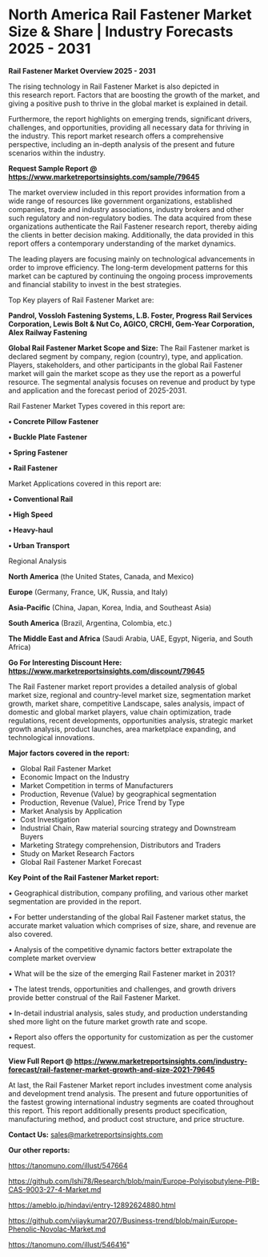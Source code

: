 # North America Rail Fastener Market Size & Share | Industry Forecasts 2025 - 2031

<Strong> Rail Fastener Market Overview 2025 - 2031</strong>

The rising technology in Rail Fastener Market is also depicted in this research report. Factors that are boosting the growth of the market, and giving a positive push to thrive in the global market is explained in detail.

Furthermore, the report highlights on emerging trends, significant drivers, challenges, and opportunities, providing all necessary data for thriving in the industry. This report market research offers a comprehensive perspective, including an in-depth analysis of the present and future scenarios within the industry.

<strong>Request Sample Report @ <a href=https://www.marketreportsinsights.com/sample/79645>https://www.marketreportsinsights.com/sample/79645</a></strong>

The market overview included in this report provides information from a wide range of resources like government organizations, established companies, trade and industry associations, industry brokers and other such regulatory and non-regulatory bodies. The data acquired from these organizations authenticate the Rail Fastener research report, thereby aiding the clients in better decision making. Additionally, the data provided in this report offers a contemporary understanding of the market dynamics.

The leading players are focusing mainly on technological advancements in order to improve efficiency. The long-term development patterns for this market can be captured by continuing the ongoing process improvements and financial stability to invest in the best strategies.

Top Key players of Rail Fastener Market are:

<strong>Pandrol, Vossloh Fastening Systems, L.B. Foster, Progress Rail Services Corporation, Lewis Bolt & Nut Co, AGICO, CRCHI, Gem-Year Corporation, Alex Railway Fastening</strong>

<strong><b>Global Rail Fastener Market Scope and Size:</b></strong>
The Rail Fastener market is declared segment by company, region (country), type, and application. Players, stakeholders, and other participants in the global Rail Fastener market will gain the market scope as they use the report as a powerful resource. The segmental analysis focuses on revenue and product by type and application and the forecast period of 2025-2031.

Rail Fastener Market Types covered in this report are:

<strong>• Concrete Pillow Fastener

• Buckle Plate Fastener

• Spring Fastener

• Rail Fastener</strong>

Market Applications covered in this report are:

<strong>• Conventional Rail

• High Speed

• Heavy-haul

• Urban Transport</strong> 

Regional Analysis

<strong>North America</strong> (the United States, Canada, and Mexico)

<strong>Europe</strong> (Germany, France, UK, Russia, and Italy)

<strong>Asia-Pacific</strong> (China, Japan, Korea, India, and Southeast Asia)

<strong>South America</strong> (Brazil, Argentina, Colombia, etc.)

<strong>The Middle East and Africa</strong> (Saudi Arabia, UAE, Egypt, Nigeria, and South Africa)

<strong>Go For Interesting Discount Here: <a href=https://www.marketreportsinsights.com/discount/79645>https://www.marketreportsinsights.com/discount/79645</a></strong>

The Rail Fastener market report provides a detailed analysis of global market size, regional and country-level market size, segmentation market growth, market share, competitive Landscape, sales analysis, impact of domestic and global market players, value chain optimization, trade regulations, recent developments, opportunities analysis, strategic market growth analysis, product launches, area marketplace expanding, and technological innovations.

<strong><b>Major factors covered in the report:</b></strong>
<ul>
  <li>Global Rail Fastener Market </li>
  <li>Economic Impact on the Industry</li>
  <li>Market Competition in terms of Manufacturers</li>
  <li>Production, Revenue (Value) by geographical segmentation</li>
  <li>Production, Revenue (Value), Price Trend by Type</li>
  <li>Market Analysis by Application</li>
  <li>Cost Investigation</li>
  <li>Industrial Chain, Raw material sourcing strategy and Downstream Buyers</li>
  <li>Marketing Strategy comprehension, Distributors and Traders</li>
  <li>Study on Market Research Factors</li>
  <li>Global Rail Fastener Market Forecast</li>
</ul>

<strong><b>Key Point of the Rail Fastener Market report:</b></strong>

• Geographical distribution, company profiling, and various other market segmentation are provided in the report.

• For better understanding of the global Rail Fastener market status, the accurate market valuation which comprises of size, share, and revenue are also covered.

• Analysis of the competitive dynamic factors better extrapolate the complete market overview

• What will be the size of the emerging Rail Fastener market in 2031?

• The latest trends, opportunities and challenges, and growth drivers provide better construal of the Rail Fastener Market.

• In-detail industrial analysis, sales study, and production understanding shed more light on the future market growth rate and scope.

• Report also offers the opportunity for customization as per the customer request.

<strong><b>View Full Report @ <a href=https://www.marketreportsinsights.com/industry-forecast/rail-fastener-market-growth-and-size-2021-79645>https://www.marketreportsinsights.com/industry-forecast/rail-fastener-market-growth-and-size-2021-79645</a></b></strong>


At last, the Rail Fastener Market report includes investment come analysis and development trend analysis. The present and future opportunities of the fastest growing international industry segments are coated throughout this report. This report additionally presents product specification, manufacturing method, and product cost structure, and price structure.

<strong>Contact Us:</strong>
sales@marketreportsinsights.com

<strong>Our other reports:</strong>

<a href=https://tanomuno.com/illust/547664>https://tanomuno.com/illust/547664</a>

<a href=https://github.com/Ishi78/Research/blob/main/Europe-Polyisobutylene-PIB-CAS-9003-27-4-Market.md>https://github.com/Ishi78/Research/blob/main/Europe-Polyisobutylene-PIB-CAS-9003-27-4-Market.md</a>

<a href=https://ameblo.jp/hindavi/entry-12892624880.html>https://ameblo.jp/hindavi/entry-12892624880.html</a>

<a href=https://github.com/vijaykumar207/Business-trend/blob/main/Europe-Phenolic-Novolac-Market.md>https://github.com/vijaykumar207/Business-trend/blob/main/Europe-Phenolic-Novolac-Market.md</a>

<a href=https://tanomuno.com/illust/546416>https://tanomuno.com/illust/546416</a>"
